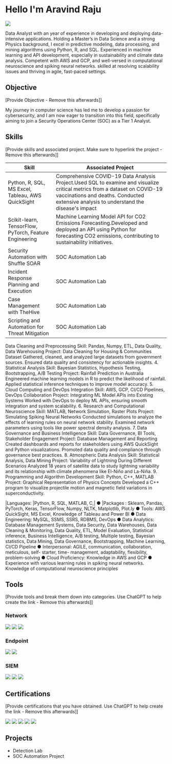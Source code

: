 # Hello I'm Aravind Raju
<a href="https://www.linkedin.com/in/aravind-raju-89b731184/"><img src="https://img.shields.io/badge/-LinkedIn-0072b1?&style=for-the-badge&logo=linkedin&logoColor=white" /></a>



Data Analyst with an year of experience in developing and deploying data-intensive applications. Holding a Master’s in Data Science and a strong Physics background, I excel in predictive modeling, data processing, and mining algorithms using Python, R, and SQL. Experienced in machine learning and API development, especially in sustainability and climate data analysis. Competent with AWS and GCP, and well-versed in computational neuroscience and spiking neural networks. skilled at resolving scalability issues and thriving in agile, fast-paced settings.

## Objective
[Provide Objective - Remove this afterwards]]

My journey in computer science has led me to develop a passion for cybersecurity, and I am now eager to transition into this field, specifically aiming to join a Security Operations Center (SOC) as a Tier 1 Analyst.

## Skills
[Provide skills and associated project. Make sure to hyperlink the project - Remove this afterwards]]

| Skill                              | Associated Project         |
|------------------------------------|----------------------------|
| Python, R, SQL, MS Excel, Tableau, AWS QuickSight| Comprehensive COVID-19 Data Analysis Project.Used SQL to examine and visualize critical metrics from a dataset on COVID-19 vaccinations and deaths. Conducted extensive analysis to understand the disease's impact|
|  Scikit-learn, TensorFlow, PyTorch, Feature Engineering|Machine Learning Model API for CO2 Emissions Forecasting.Developed and deployed an API using Python for forecasting CO2 emissions, contributing to sustainability initiatives.|
| Security Automation with Shuffle SOAR         | SOC Automation Lab|
| Incident Response Planning and Execution      | SOC Automation Lab|
| Case Management with TheHive                  | SOC Automation Lab|
| Scripting and Automation for Threat Mitigation | SOC Automation Lab|



Data Cleaning and Preprocessing
Skill: Pandas, Numpy, ETL, Data Quality, Data Warehousing
Project: Data Cleaning for Housing & Communities Dataset
Gathered, cleaned, and analyzed large datasets from government sources.
Ensured data quality and consistency for actionable insights.
4. Statistical Analysis
Skill: Bayesian Statistics, Hypothesis Testing, Bootstrapping, A/B Testing
Project: Rainfall Prediction in Australia
Engineered machine learning models in R to predict the likelihood of rainfall.
Applied statistical inference techniques to improve model accuracy.
5. Cloud Computing and DevOps Integration
Skill: AWS, GCP, CI/CD Pipelines, DevOps Collaboration
Project: Integrating ML Model APIs into Existing Systems
Worked with DevOps to deploy ML APIs, ensuring smooth integration and system scalability.
6. Research and Computational Neuroscience
Skill: MATLAB, Network Simulation, Raster Plots
Project: Simulating Spiking Neural Networks
Conducted simulations to analyze the effects of learning rules on neural network stability.
Examined network parameters using tools like power spectral density analysis.
7. Data Governance and Business Intelligence
Skill: Data Governance, BI Tools, Stakeholder Engagement
Project: Database Management and Reporting
Created dashboards and reports for stakeholders using AWS QuickSight and Python visualizations.
Promoted data quality and compliance through governance best practices.
8. Atmospheric Data Analysis
Skill: Statistical Analysis, Data Mining
Project: Variability of Lightning During Different Scenarios
Analyzed 18 years of satellite data to study lightning variability and its relationship with climate phenomena like El-Niño and La-Niña.
9. Programming and Algorithm Development
Skill: Python, C++, MATLAB
Project: Graphical Representation of Physics Concepts
Developed a C++ program to visualize projectile motion and magnetic field variations in superconductivity.












|Languages: |Python, R, SQL, MATLAB, C,|
● |Packages : Sklearn, Pandas, PyTorch, Keras, TensorFlow, Numpy, NLTK,
Matplotlib,
Plot.ly
● Tools: AWS QuickSight, MS Excel, Knowledge of Tableau and Power BI
● Data Engineering: MySQL, SSMS, SSRS, RDBMS, DevOps
● Data Analytics: Database Management Systems, Data Security, Data Warehouses, Data
Cleaning & Monitoring, Data Quality, ETL, Model Evaluation, Statistical inference, Business Intelligence, A/B testing, Multiple testing, Bayesian statistics, Data Mining, Data Governance, Bootstrapping, Machine Learning, CI/CD Pipeline
● Interpersonal: AGILE, communication, collaboration, meticulous, self- starter, time- management, adaptability, flexibility, problem-solving
● Cloud Proficiency: Knowledge in AWS and GCP
● Experience with various learning rules in spiking neural networks. Knowledge of
computational neuroscience principles




## Tools
[Provide tools and break them down into categories. Use ChatGPT to help create the link - Remove this afterwards]]

### Network
<div>
    <img src="https://img.shields.io/badge/-Wireshark-1679A7?&style=for-the-badge&logo=Wireshark&logoColor=white" />
    <img src="https://img.shields.io/badge/-Suricata-EF3B2D?&style=for-the-badge&logo=Suricata&logoColor=white" />
    <img src="https://img.shields.io/badge/-Zeek-777BB4?&style=for-the-badge&logo=Zeek&logoColor=white" />
</div>

### Endpoint
<div>
    <img src="https://img.shields.io/badge/-Microsoft_Defender_for_Endpoint-00A4EF?&style=for-the-badge&logo=Microsoft&logoColor=white" />
    <img src="https://img.shields.io/badge/-Velociraptor-4B275F?&style=for-the-badge&logo=Velociraptor&logoColor=white" />
</div>

### SIEM
<div>
    <img src="https://img.shields.io/badge/-Microsoft_Sentinel-0078D4?&style=for-the-badge&logo=Microsoft&logoColor=white" />
    <img src="https://img.shields.io/badge/-Splunk-000000?&style=for-the-badge&logo=Splunk&logoColor=white" />
    <img src="https://img.shields.io/badge/-Elastic-005571?&style=for-the-badge&logo=Elastic&logoColor=white" />
</div>

## Certifications
[Provide certifications that you have obtained. Use ChatGPT to help create the link - Remove this afterwards]]
<div>
<img src="https://img.shields.io/badge/-Security%2B-FF0000?&style=for-the-badge&logo=CompTIA&logoColor=white" />
<img src="https://img.shields.io/badge/-Network%2B-007ACC?&style=for-the-badge&logo=CompTIA&logoColor=white" />
<img src="https://img.shields.io/badge/-A%2B-4D4D4D?&style=for-the-badge&logo=CompTIA&logoColor=white" />
<img src="https://img.shields.io/badge/-CDSA-006400?&style=for-the-badge&logoColor=white" />
<img src="https://img.shields.io/badge/-CCD-000080?&style=for-the-badge&logoColor=white" />
</div>

## Projects
- Detection Lab
- SOC Automation Project
